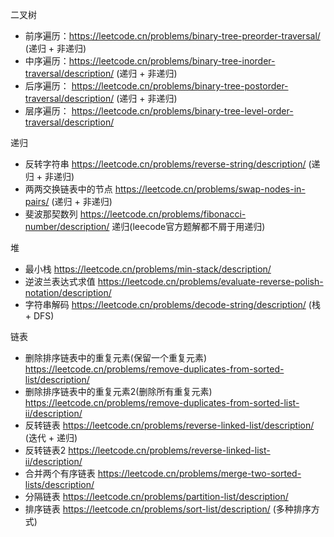 二叉树
 - 前序遍历：https://leetcode.cn/problems/binary-tree-preorder-traversal/ (递归 + 非递归)
 - 中序遍历：https://leetcode.cn/problems/binary-tree-inorder-traversal/description/ (递归 + 非递归)
 - 后序遍历： https://leetcode.cn/problems/binary-tree-postorder-traversal/description/ (递归 + 非递归)
 - 层序遍历： https://leetcode.cn/problems/binary-tree-level-order-traversal/description/

递归
 - 反转字符串 https://leetcode.cn/problems/reverse-string/description/ (递归 + 非递归)
 - 两两交换链表中的节点 https://leetcode.cn/problems/swap-nodes-in-pairs/ (递归 + 非递归)
 - 斐波那契数列 https://leetcode.cn/problems/fibonacci-number/description/ 递归(leecode官方题解都不屑于用递归)

堆
 - 最小栈 https://leetcode.cn/problems/min-stack/description/
 - 逆波兰表达式求值 https://leetcode.cn/problems/evaluate-reverse-polish-notation/description/
 - 字符串解码 https://leetcode.cn/problems/decode-string/description/ (栈 + DFS)

链表
 - 删除排序链表中的重复元素(保留一个重复元素) https://leetcode.cn/problems/remove-duplicates-from-sorted-list/description/
 - 删除排序链表中的重复元素2(删除所有重复元素) https://leetcode.cn/problems/remove-duplicates-from-sorted-list-ii/description/
 - 反转链表 https://leetcode.cn/problems/reverse-linked-list/description/ (迭代 + 递归)
 - 反转链表2 https://leetcode.cn/problems/reverse-linked-list-ii/description/
 - 合并两个有序链表 https://leetcode.cn/problems/merge-two-sorted-lists/description/
 - 分隔链表 https://leetcode.cn/problems/partition-list/description/
 - 排序链表 https://leetcode.cn/problems/sort-list/description/ (多种排序方式)